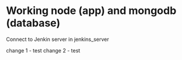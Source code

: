 # Working node (app) and mongodb (database)

Connect to Jenkin server in jenkins_server

change 1 - test
change 2 - test
